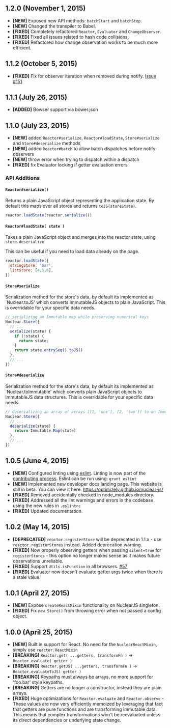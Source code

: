 ## 1.2.0 (November 1, 2015)

- **[NEW]** Exposed new API methods: `batchStart` and `batchStop`.
- **[NEW]** Changed the transpiler to Babel.
- **[FIXED]** Completely refactored `Reactor`, `Evaluator` and `ChangeObserver`.
- **[FIXED]** Fixed all issues related to hash code collisions.
- **[FIXED]** Refactored how change observation works to be much more efficient.

## 1.1.2 (October 5, 2015)

- **[FIXED]** Fix for observer iteration when removed during notify. [Issue #151](https://github.com/optimizely/nuclear-js/issues/151)

## 1.1.1 (July 26, 2015)

- **[ADDED]** Bowser support via bower.json

## 1.1.0 (July 23, 2015)

- **[NEW]** added `Reactor#serialize`, `Reactor#loadState`, `Store#serialize` and `Store#deserialize` methods
- **[NEW]** added `Reactor#batch` to allow batch dispatches before notify observers
- **[NEW]** throw error when trying to dispatch within a dispatch
- **[FIXED]** fix Evaluator locking if getter evaluation errors

### API Additions

#### `Reactor#serialize()`

Returns a plain JavaScript object representing the application state.  By default this maps over all stores and returns `toJS(storeState)`.

```js
reactor.loadState(reactor.serialize())
```

#### `Reactor#loadState( state )`

Takes a plain JavaScript object and merges into the reactor state, using `store.deserialize`

This can be useful if you need to load data already on the page.

```js
reactor.loadState({
  stringStore: 'bar',
  listStore: [4,5,6],
})
```

#### `Store#serialize`

Serialization method for the store's data, by default its implemented as `Nuclear.toJS' which converts ImmutableJS objects to plain JavaScript.
This is overridable for your specific data needs.

```js
// serializing an Immutable map while preserving numerical keys
Nuclear.Store({
  // ...
  serialize(state) {
    if (!state) {
      return state;
    }
    return state.entrySeq().toJS()
  },
  // ...
})
```

#### `Store#deserialize`

Serialization method for the store's data, by default its implemented as `Nuclear.toImmutable' which converts plain JavaScript objects to ImmutableJS data structures.
This is overridable for your specific data needs.

```js
// deserializing an array of arrays [[1, 'one'], [2, 'two']] to an Immutable.Map
Nuclear.Store({
  // ...
  deserialize(state) {
    return Immutable.Map(state)
  },
  // ...
})
```

## 1.0.5 (June 4, 2015)

- **[NEW]** Configured linting using [eslint](http://eslint.org/). Linting is now part of the [contributing process](https://github.com/optimizely/nuclear-js/blob/master/CONTRIBUTING.md). Eslint can be run using: `grunt eslint`
- **[NEW]** Implemented new developer docs landing page. This website is still in beta. You can view it here: https://optimizely.github.io/nuclear-js/
- **[FIXED]** Removed accidentally checked in node_modules directory.
- **[FIXED]** Addressed all the lint warnings and errors in the codebase using the new rules in `.eslintrc`
- **[FIXED]** Updated documentation.

## 1.0.2 (May 14, 2015)

- **[DEPRECATED]** `reactor.registerStore` will be deprecated in 1.1.x - use `reactor.registerStores` instead.  Added deprecation warning.
- **[FIXED]** Now properly observing getters when passing `silent=true` for `registerStores` - this option no longer makes sense as it makes future observations unreliable.
- **[FIXED]** Support `Utils.isFunction` in all browsers. [#57](https://github.com/optimizely/nuclear-js/pull/57)
- **[FIXED]** Evaluator now doesn't evaluate getter args twice when there is a stale value.

## 1.0.1 (April 27, 2015)

- **[NEW]** Expose `createReactMixin` functionality on NuclearJS singleton.
- **[FIXED]** Fix `new Store()` from throwing error when not passed a config object.

## 1.0.0 (April 25, 2015)

- **[NEW]** Built in support for React. No need for the `NuclearReactMixin`, simply use `reactor.ReactMixin`
- **[BREAKING]** `Reactor.get( ...getters, transformFn )` -> `Reactor.evaluate( getter )`
- **[BREAKING]** `Reactor.getJS( ...getters, transformFn )` -> `Reactor.evaluateToJS( getter )`
- **[BREAKING]** Keypaths must always be arrays, no more support for 'foo.bar' style keypaths.
- **[BREAKING]** Getters are no longer a constructor, instead they are plain arrays.
- **[FIXED]** Huge optimizations for `Reactor.evaluate` and `Reactor.observe` - These values are now very efficiently memoized by leveraging that fact that getters are pure functions and are transforming immutable data. This means that complex transformations won't be reevaluated unless its direct dependencies or underlying state change.
